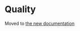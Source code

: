 Quality
=======

Moved to [the new documentation](https://documentation.simplicite.io/documentation/quality)